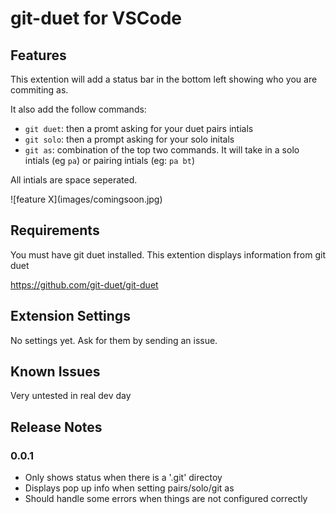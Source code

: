 # git-duet for VSCode

## Features

This extention will add a status bar in the bottom left showing who you are commiting as.

It also add the follow commands:
- `git duet`: then a promt asking for your duet pairs intials
- `git solo`: then a prompt asking for your solo initals
- `git as`: combination of the top two commands. It will take in a solo intials (eg `pa`) or pairing intials (eg: `pa bt`)

All intials are space seperated.

\!\[feature X\]\(images/comingsoon.jpg\)

## Requirements

You must have git duet installed. This extention displays information from git duet

https://github.com/git-duet/git-duet

## Extension Settings

No settings yet. Ask for them by sending an issue.

## Known Issues

Very untested in real dev day

## Release Notes

### 0.0.1

- Only shows status when there is a '.git' directoy
- Displays pop up info when setting pairs/solo/git as
- Should handle some errors when things are not configured correctly

